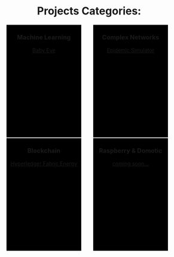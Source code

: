   <div align="center" style="height:500px;">    
    <h1>Projects Categories:</h1>
    <div style="float:left;border:1px solid white;width:200px;height:300px;background-color:black;margin-left:30px">
      <img href="https://user-images.githubusercontent.com/53179989/155874354-d2bbab10-ec80-4d19-8474-fe6f0be37509.jpg" />
      <h3>Machine Learning</h3>
        <p><a href="babyeye.html">Baby Eye</a></p>
    </div>
    <div style="float:left;border:1px solid white;width:200px;height:300px;margin-left:30px;background-color:black;">
      <h3>Complex Networks</h3>
        <p><a href="epidemic-simulator.html">Epidemic Simulator</a></p>
    </div>
    <div style="float:left;border:1px solid white;width:200px;height:300px;margin-left:30px;background-color:black;">
      <h3>Blockchain</h3>
        <p><a href="hyperledger.html">Hyperledger Fabric Energy</a></p>
      <!--h3>Raspberry & Domotic</h3-->
    </div>
    <div style="float:left;border:1px solid white;width:200px;height:300px;margin-left:30px;background-color:black;">
      <h3>Raspberry & Domotic</h3>
        <p><a href="hyperledger.html">coming soon...</a></p>
    </div>  
  </div>

